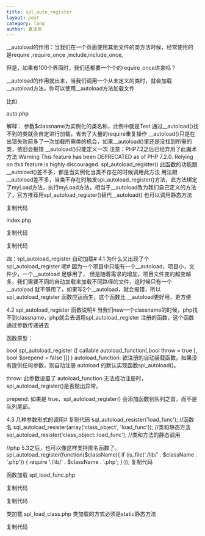 ```yaml
---
title: spl_auto_register
layout: post
category: lang
author: 夏泽民
---
```

__autoload的作用：当我们在一个页面使用其他文件的类方法时候，经常使用的是require ,require_once ,include,include_once,

但是，如果有100个界面时，我们还都要一个个的require_once进来吗？

__autoload的作用就出来，当我们调用一个从未定义的类时，就会加载__autoload方法，你可以使用__autoload方法加载文件

比如.

auto.php
<?php
function __autoload($className){
    $className = $className.'.php';
    if(is_file($className)){
        require_once "$className";
    }
}
那 spl_auto_register()有什么作用呢?

他可以加载自己写的函数来覆盖__autoload()函数

auto_register.php

复制代码
<?php
function load($className){
    $fileName = $className.'.php';
    if(is_file($fileName)){
        require_once "$fileName";
    }
}
spl_autoload_register('load');
<!-- more -->
解释：

参数$classname为实例化的类名称，此例中就是Test
通过__autoload()找不到的类就会自定进行加载，省去了大量的require重复操作
__autoload()只是在出错失败前多了一次加载所需类的机会，如果__autoload()里还是没找到所需的类，依旧会报错
__autoload()只能定义一次
注意：PHP7.2之后已经弃用了此魔术方法

Warning This feature has been DEPRECATED as of PHP 7.2.0. Relying on this feature is highly discouraged.
spl_autoload_register()
此函数的功能跟__autoload()差不多，都是当实例化当类不存在的时候调用此方法

用法跟__autoload差不多，当类不存在时触发spl_autoload_register()方法，此方法绑定了myLoad方法，执行myLoad方法，相当于__autoload改为我们自己定义的方法了，官方推荐用spl_autoload_register()替代__autoload()

也可以调用静态方法
<?php
class LoadTest
{
    public static function myLoad($classname)
    {
        $classpath='./'.$classname.'.php';
        if (file_exists($classpath)) {
            require_once $classpath;
        }
    }
}
spl_autoload_register(array('LoadTest','myLoad'));

一：什么是自动加载#
我们在new出一个class的时候，不需要手动去require或include来导入这个class文件，而是程序自动帮你导入这个文件
不需要手动的require那么多class文件了

 #
二：怎么样才能自动加载呢#
PHP提供了2种方法，一个是魔术方法 __autoload($classname)，另外一个是函数 spl_autoload_register()

 

三：__autoload 自动加载#
3.1 原理#
当我们new一个classname的时候，如果php找不到这个类，就会去调用 __autoload($classname)，new的这个classname就是这个函数的参数
所以我们就能根据这个classname去require对应路径的类文件，从而实现自动加载

3.2 使用#
student.php

复制代码
<?php
class student {
      function __construct() {
            echo "i am a student";
      }
}
?>
复制代码
 

index.php

复制代码
<?php
$stu = new student();

function __autoload($classname) {
     require $classname.'.php';
}
?>
复制代码
 

 

四：spl_autoload_register 自动加载#
4.1 为什么又出现了个spl_autoload_register 呢#
因为一个项目中只能有一个__autoload，项目小，文件少，一个__autoload 足够用了， 但是随着需求的增加，项目文件变的越变越多，我们需要不同的自动加载来加载不同路径的文件，这时候只有一个 __autoload 就不够用了，如果写2个__autoload，就会报错，所以 spl_autoload_register 函数应运而生，这个函数比 __autoload更好用，更方便

4.2 spl_autoload_register 函数说明#
当我们new一个classname的时候，php找不到classname，php就会去调用spl_autoload_register 注册的函数，这个函数通过参数传递进去

函数原型：

bool spl_autoload_register ([ callable autoload_function[,bool throw = true [, bool $prepend = false ]]] )
autoload_function:
欲注册的自动装载函数。如果没有提供任何参数，则自动注册 autoload 的默认实现函数spl_autoload()。


throw:
此参数设置了 autoload_function 无法成功注册时， spl_autoload_register()是否抛出异常。


prepend:
如果是 true，spl_autoload_register() 会添加函数到队列之首，而不是队列尾部。

4.3 几种参数形式的调用#
复制代码
sql_autoload_resister('load_func'); //函数名
sql_autoload_resister(array('class_object', 'load_func')); //类和静态方法
sql_autoload_resister('class_object::load_func'); //类和方法的静态调用

//php 5.3之后，也可以像这样支持匿名函数了。
spl_autoload_register(function($className){
    if (is_file('./lib/' . $className . '.php')) {
       require './lib/' . $className . '.php';
   }
});
复制代码
 

函数加载 spl_load_func.php

复制代码
<?php
function load_func($classname) {
    require $classname.'.php';
}

spl_autoload_register('load_func');

$stu = new student();
?>
复制代码
 

类加载 spl_load_class.php
类加载的方式必须是static静态方法

复制代码
<?php
class load_class {
    public static function load($classname) {
         require $classname.'.php';
  }
}
// 2种方法调用
spl_autoload_register(array('load_class', 'load'));
spl_autoload_register('load_class::load');

$stu = new student();  // php会自动找到student类并加载
?>
